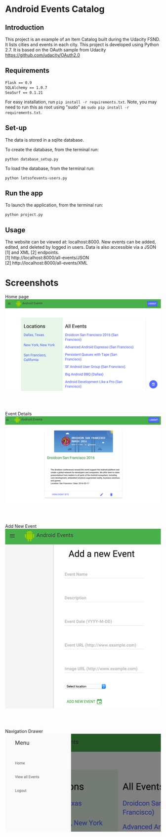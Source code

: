 # Android Events Catalog

## Introduction
This project is an example of an Item Catalog built during the Udacity FSND. It lists cities and events in each city. This project is developed using Python 2.7. It is based on the OAuth sample from Udacity https://github.com/udacity/OAuth2.0

## Requirements
```
Flask == 0.9
SQLAlchemy == 1.0.7
SeaSurf == 0.1.21
```

For easy installation, run `pip install -r requirements.txt`. Note, you may need to run this as root using "sudo" as `sudo pip install -r requirements.txt`.

## Set-up
The data is stored in a sqlite database.

To create the database, from the terminal run:
```
python database_setup.py
```

To load the database, from the terminal run:
```
python lotsofevents-users.py
```

## Run the app
To launch the application, from the terminal run:
```
python project.py
```

## Usage
The website can be viewed at: localhost:8000. New events can be added, edited, and deleted by logged in users. Data is also accessible via a JSON [1] and XML [2] endpoints.
<br>
[1] http://localhost:8000/all-events/JSON
<br>
[2] http://localhost:8000/all-events/XML

# Screenshots
Home page <br>
![Alt text](readme-images/home.png "Home page")

<br><br>

Event Details <br>
![Alt Text](readme-images/eventDetails.png "Event Details")

<br><br>

Add New Event<br>
![Alt Text](readme-images/AddNewEvent.png "Add New Event")

<br><br>

Navigation Drawer<br>
![Alt Text](readme-images/drawer.png "Navigation Drawer")
